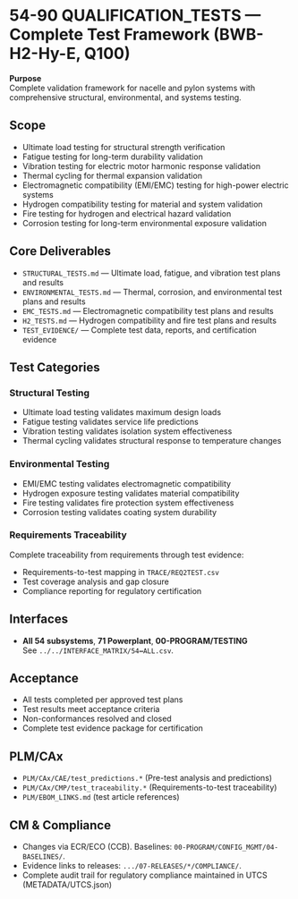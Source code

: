 # 54-90 QUALIFICATION_TESTS — Complete Test Framework (BWB-H2-Hy-E, Q100)

**Purpose**  
Complete validation framework for nacelle and pylon systems with comprehensive structural, environmental, and systems testing.

## Scope
- Ultimate load testing for structural strength verification
- Fatigue testing for long-term durability validation
- Vibration testing for electric motor harmonic response validation
- Thermal cycling for thermal expansion validation
- Electromagnetic compatibility (EMI/EMC) testing for high-power electric systems
- Hydrogen compatibility testing for material and system validation
- Fire testing for hydrogen and electrical hazard validation
- Corrosion testing for long-term environmental exposure validation

## Core Deliverables
- `STRUCTURAL_TESTS.md` — Ultimate load, fatigue, and vibration test plans and results
- `ENVIRONMENTAL_TESTS.md` — Thermal, corrosion, and environmental test plans and results
- `EMC_TESTS.md` — Electromagnetic compatibility test plans and results
- `H2_TESTS.md` — Hydrogen compatibility and fire test plans and results
- `TEST_EVIDENCE/` — Complete test data, reports, and certification evidence

## Test Categories

### Structural Testing
- Ultimate load testing validates maximum design loads
- Fatigue testing validates service life predictions
- Vibration testing validates isolation system effectiveness
- Thermal cycling validates structural response to temperature changes

### Environmental Testing
- EMI/EMC testing validates electromagnetic compatibility
- Hydrogen exposure testing validates material compatibility
- Fire testing validates fire protection system effectiveness
- Corrosion testing validates coating system durability

### Requirements Traceability
Complete traceability from requirements through test evidence:
- Requirements-to-test mapping in `TRACE/REQ2TEST.csv`
- Test coverage analysis and gap closure
- Compliance reporting for regulatory certification

## Interfaces
- **All 54 subsystems**, **71 Powerplant**, **00-PROGRAM/TESTING**  
See `../../INTERFACE_MATRIX/54↔ALL.csv`.

## Acceptance
- All tests completed per approved test plans
- Test results meet acceptance criteria
- Non-conformances resolved and closed
- Complete test evidence package for certification

## PLM/CAx
- `PLM/CAx/CAE/test_predictions.*` (Pre-test analysis and predictions)
- `PLM/CAx/CMP/test_traceability.*` (Requirements-to-test traceability)
- `PLM/EBOM_LINKS.md` (test article references)

## CM & Compliance
- Changes via ECR/ECO (CCB). Baselines: `00-PROGRAM/CONFIG_MGMT/04-BASELINES/`.
- Evidence links to releases: `.../07-RELEASES/*/COMPLIANCE/`.
- Complete audit trail for regulatory compliance maintained in UTCS (METADATA/UTCS.json)
